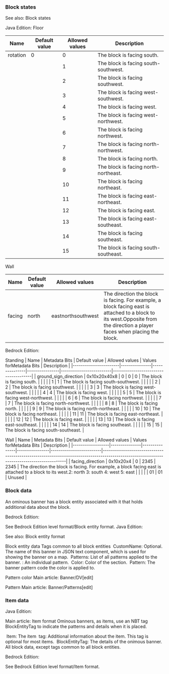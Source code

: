 ### Block states
See also: Block states

Java Edition:
Floor

| Name     | Default value | Allowed values | Description                          |
|----------|---------------|----------------|--------------------------------------|
| rotation | 0             | 0              | The block is facing south.           |
|          |               | 1              | The block is facing south-southwest. |
|          |               | 2              | The block is facing southwest.       |
|          |               | 3              | The block is facing west-southwest.  |
|          |               | 4              | The block is facing west.            |
|          |               | 5              | The block is facing west-northwest.  |
|          |               | 6              | The block is facing northwest.       |
|          |               | 7              | The block is facing north-northwest. |
|          |               | 8              | The block is facing north.           |
|          |               | 9              | The block is facing north-northeast. |
|          |               | 10             | The block is facing northeast.       |
|          |               | 11             | The block is facing east-northeast.  |
|          |               | 12             | The block is facing east.            |
|          |               | 13             | The block is facing east-southeast.  |
|          |               | 14             | The block is facing southeast.       |
|          |               | 15             | The block is facing south-southeast. |

Wall

| Name   | Default value | Allowed values     | Description                                                                                                                                                               |
|--------|---------------|--------------------|---------------------------------------------------------------------------------------------------------------------------------------------------------------------------|
| facing | north         | eastnorthsouthwest | The direction the block is facing. For example, a block facing east is attached to a block to its west.Opposite from the direction a player faces when placing the block. |

Bedrock Edition:

Standing
| Name                  | Metadata Bits | Default value | Allowed values | Values forMetadata Bits | Description                          |
|-----------------------|---------------|---------------|----------------|-------------------------|--------------------------------------|
| ground_sign_direction | 0x10x20x40x8  | 0             | 0              | 0                       | The block is facing south.           |
|                       |               |               | 1              | 1                       | The block is facing south-southwest. |
|                       |               |               | 2              | 2                       | The block is facing southwest.       |
|                       |               |               | 3              | 3                       | The block is facing west-southwest.  |
|                       |               |               | 4              | 4                       | The block is facing west.            |
|                       |               |               | 5              | 5                       | The block is facing west-northwest.  |
|                       |               |               | 6              | 6                       | The block is facing northwest.       |
|                       |               |               | 7              | 7                       | The block is facing north-northwest. |
|                       |               |               | 8              | 8                       | The block is facing north.           |
|                       |               |               | 9              | 9                       | The block is facing north-northeast. |
|                       |               |               | 10             | 10                      | The block is facing northeast.       |
|                       |               |               | 11             | 11                      | The block is facing east-northeast.  |
|                       |               |               | 12             | 12                      | The block is facing east.            |
|                       |               |               | 13             | 13                      | The block is facing east-southeast.  |
|                       |               |               | 14             | 14                      | The block is facing southeast.       |
|                       |               |               | 15             | 15                      | The block is facing south-southeast. |

Wall
| Name             | Metadata Bits | Default value | Allowed values | Values forMetadata Bits | Description                                                                                                                              |
|------------------|---------------|---------------|----------------|-------------------------|------------------------------------------------------------------------------------------------------------------------------------------|
| facing_direction | 0x10x20x4     | 0             | 2345           | 2345                    | The direction the block is facing. For example, a block facing east is attached to a block to its west.2: north 3: south 4: west 5: east |
|                  |               |               | 01             | 01                      | Unused                                                                                                                                   |

### Block data
An ominous banner has a block entity associated with it that holds additional data about the block. 

Bedrock Edition:

See Bedrock Edition level format/Block entity format.
Java Edition:

See also: Block entity format


 Block entity data
Tags common to all block entities
 CustomName: Optional. The name of this banner in JSON text component, which is used for showing the banner on a map.
 Patterns: List of all patterns applied to the banner.
: An individual pattern.
 Color: Color of the section.
 Pattern: The banner pattern code the color is applied to.


Pattern color
Main article: Banner/DV[edit]


Pattern
Main article: Banner/Patterns[edit]

### Item data
Java Edition:

Main article: Item format
Ominous banners, as items, use an NBT tag BlockEntityTag to indicate the patterns and details when it is placed.


 Item: The item
 tag: Additional information about the item. This tag is optional for most items.
 BlockEntityTag: The details of the onimous banner.
All block data, except tags common to all block entities.

Bedrock Edition:

See Bedrock Edition level format/Item format.


